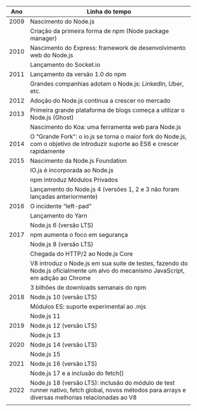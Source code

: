 | ****Ano**** | ****Linha do tempo****                                                                                                                                  |
|-------------|----------------------------------------------------------------------------------------------------------------------------------------------------|
| 2009        | Nascimento do Node.js                                                                                                                              |
|             | Criação da primeira forma de npm (Node package manager)                                                                                            |
| 2010        | Nascimento do Express: framework de desenvolvimento web do Node.js                                                                                 |
|             | Lançamento do Socket.io                                                                                                                            |
| 2011        | Lançamento da versão 1.0 do npm                                                                                                                    |
|             | Grandes companhias adotam o Node.js: LinkedIn, Uber, etc.                                                                                          |
| 2012        | Adoção do Node.js continua a crescer no mercado                                                                                                    |
| 2013        | Primeira grande plataforma de blogs começa a utilizar o Node.js (Ghost)                                                                            |
|             | Nascimento do Koa: uma ferramenta web para Node.js                                                                                                 |
| 2014        | O “Grande Fork”: o io.js se torna o maior fork do Node.js, com o objetivo de introduzir suporte ao ES6 e crescer rapidamente                       |
| 2015        | Nascimento da Node.js Foundation                                                                                                                   |
|             | IO.js é incorporada ao Node.js                                                                                                                     |
|             | npm introduz Módulos Privados                                                                                                                      |
|             | Lançamento do Node.js 4 (versões 1, 2 e 3 não foram lançadas anteriormente)                                                                        |
| 2016        | O incidente “left-pad”                                                                                                                             |
|             | Lançamento do Yarn                                                                                                                                 |
|             | Node.js 6 (versão LTS)                                                                                                                             |
| 2017        | npm aumenta o foco em segurança                                                                                                                    |
|             | Node.js 8 (versão LTS)                                                                                                                             |
|             | Chegada do HTTP/2 ao Node.js Core                                                                                                                  |
|             | V8 introduz o Node.js em sua suite de testes, fazendo do Node.js oficialmente um alvo do mecanismo JavaScript, em adição ao Chrome                 |
|             | 3 bilhões de downloads semanais do npm                                                                                                             |
| 2018        | Node.js 10 (versão LTS)                                                                                                                            |
|             | Módulos ES: suporte experimental ao .mjs                                                                                                           |
|             | Node.js 11                                                                                                                                         |
| 2019        | Node.js 12 (versão LTS)                                                                                                                            |
|             | Node.js 13                                                                                                                                         |
| 2020        | Node.js 14 (versão LTS)                                                                                                                            |
|             | Node.js 15                                                                                                                                         |
| 2021        | Node.js 16 (versão LTS)                                                                                                                            |
|             | Node.js 17 e a inclusão do fetch()                                                                                                                 |
| 2022        | Node.js 18 (versão LTS): inclusão do módulo de test runner nativo, fetch global, novos métodos para arrays e diversas melhorias relacionadas ao V8 |
|             |                                                                                                                                                    |
